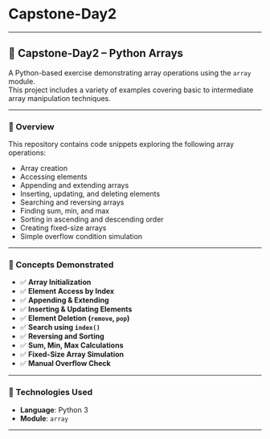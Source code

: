 # Capstone-Day2

---

## 📁 Capstone-Day2 – Python Arrays

A Python-based exercise demonstrating array operations using the `array` module.  
This project includes a variety of examples covering basic to intermediate array manipulation techniques.

---

### 📌 Overview

This repository contains code snippets exploring the following array operations:

- Array creation
- Accessing elements
- Appending and extending arrays
- Inserting, updating, and deleting elements
- Searching and reversing arrays
- Finding sum, min, and max
- Sorting in ascending and descending order
- Creating fixed-size arrays
- Simple overflow condition simulation

---

### 🧠 Concepts Demonstrated

- ✅ **Array Initialization**
- ✅ **Element Access by Index**
- ✅ **Appending & Extending**
- ✅ **Inserting & Updating Elements**
- ✅ **Element Deletion (`remove`, `pop`)**
- ✅ **Search using `index()`**
- ✅ **Reversing and Sorting**
- ✅ **Sum, Min, Max Calculations**
- ✅ **Fixed-Size Array Simulation**
- ✅ **Manual Overflow Check**

---

### 🔧 Technologies Used

- **Language**: Python 3
- **Module**: `array`

---
